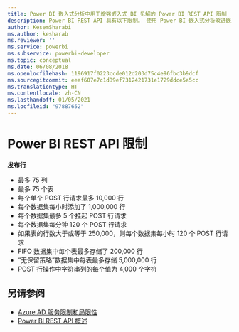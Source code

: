 ```yaml
---
title: Power BI 嵌入式分析中用于增强嵌入式 BI 见解的 Power BI REST API 限制
description: Power BI REST API 具有以下限制。 使用 Power BI 嵌入式分析改进嵌入式 BI 见解。
author: KesemSharabi
ms.author: kesharab
ms.reviewer: ''
ms.service: powerbi
ms.subservice: powerbi-developer
ms.topic: conceptual
ms.date: 06/08/2018
ms.openlocfilehash: 1196917f0223ccde012d203d75c4e96fbc3b9dcf
ms.sourcegitcommit: eeaf607e7c1d89ef7312421731e1729ddce5a5cc
ms.translationtype: HT
ms.contentlocale: zh-CN
ms.lasthandoff: 01/05/2021
ms.locfileid: "97887652"
---
```

# <a name="power-bi-rest-api-limitations"></a>Power BI REST API 限制  
  
**发布行**
  
* 最多 75 列
* 最多 75 个表
* 每个单个 POST 行请求最多 10,000 行  
* 每个数据集每小时添加了 1,000,000 行  
* 每个数据集最多 5 个挂起 POST 行请求  
* 每个数据集每分钟 120 个 POST 行请求
* 如果表的行数大于或等于 250,000，则每个数据集每小时 120 个 POST 行请求
* FIFO 数据集中每个表最多存储了 200,000 行
* “无保留策略”数据集中每表最多存储 5,000,000 行  
* POST 行操作中字符串列的每个值为 4,000 个字符
  
## <a name="see-also"></a>另请参阅

* [Azure AD 服务限制和局限性](/azure/active-directory/active-directory-service-limits-restrictions)   
* [Power BI REST API 概述](/rest/api/power-bi/)